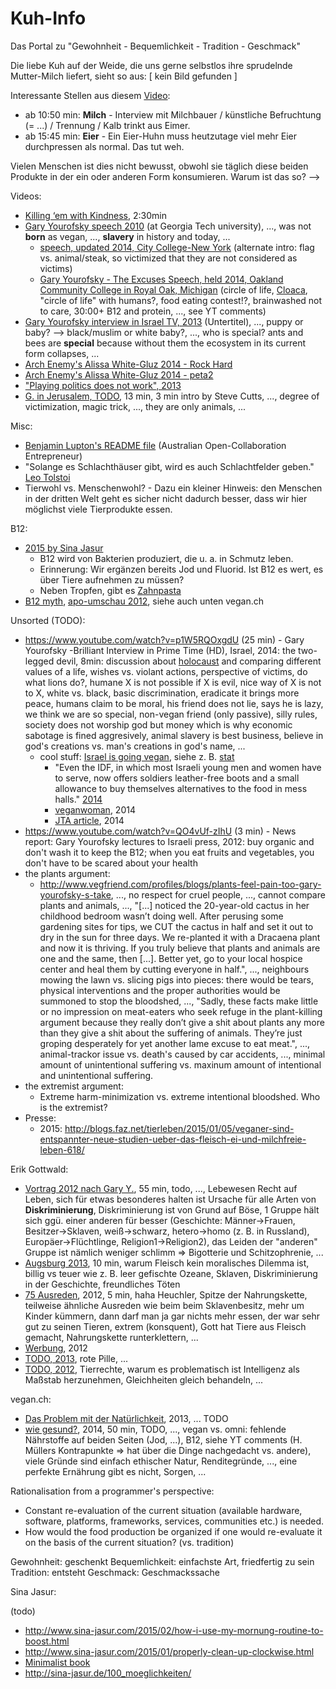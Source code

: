 Kuh-Info
========

Das Portal zu "Gewohnheit - Bequemlichkeit - Tradition - Geschmack"

Die liebe Kuh auf der Weide, die uns gerne selbstlos ihre sprudelnde Mutter-Milch liefert, sieht so aus: [ kein Bild gefunden ]

Interessante Stellen aus diesem [Video](http://veg-tv.info/Easy_vegan):

* ab 10:50 min: **Milch** - Interview mit Milchbauer / künstliche Befruchtung (= ...) / Trennung / Kalb trinkt aus Eimer.
* ab 15:45 min: **Eier** - Ein Eier-Huhn muss heutzutage viel mehr Eier durchpressen als normal. Das tut weh.

Vielen Menschen ist dies nicht bewusst, obwohl sie täglich diese beiden Produkte in der ein oder anderen Form konsumieren.
Warum ist das so? -->


Videos:

* [Killing ‘em with Kindness](https://www.youtube.com/watch?v=Pdjje7s8Jgc), 2:30min
* [Gary Yourofsky speech 2010](https://www.youtube.com/watch?v=U5hGQDLprA8) (at Georgia Tech university), ..., was not **born** as vegan, ..., **slavery** in history and today, ...
    * [speech, updated 2014, City College-New York](https://www.youtube.com/watch?v=_K36Zu0pA4U) (alternate intro: flag vs. animal/steak, so victimized that they are not considered as victims)
    * [Gary Yourofsky - The Excuses Speech, held 2014, Oakland Community College in Royal Oak, Michigan](https://www.youtube.com/watch?v=oHfVajDbyJk) (circle of life, [Cloaca](http://en.wikipedia.org/wiki/Cloaca), "circle of life" with humans?, food eating contest!?, brainwashed not to care, 30:00+ B12 and protein, ..., see YT comments)
* [Gary Yourofsky interview in Israel TV, 2013](https://www.youtube.com/watch?v=H73zgvD5x48) (Untertitel), ..., puppy or baby? --> black/muslim or white baby?, ..., who is special? ants and bees are **special** because without them the ecosystem in its current form collapses, ...
* [Arch Enemy's Alissa White-Gluz 2014 - Rock Hard](https://www.youtube.com/watch?v=bzxtMc8gP74)
* [Arch Enemy's Alissa White-Gluz 2014 - peta2](https://www.youtube.com/watch?v=qFr8W_6a9xo)
* ["Playing politics does not work", 2013](https://www.youtube.com/watch?v=tjc8x5vJRCQ)
* [G. in Jerusalem, TODO](https://www.youtube.com/watch?v=kmZ8mULWSDE), 13 min, 3 min intro by Steve Cutts, ..., degree of victimization, magic trick, ..., they are only animals, ...


Misc:

* [Benjamin Lupton's README file](https://github.com/balupton/plant-vs-animal-products/blob/master/README.md#readme) (Australian Open-Collaboration Entrepreneur)
* "Solange es Schlachthäuser gibt, wird es auch Schlachtfelder geben." [Leo Tolstoi](http://de.wikiquote.org/wiki/Diskussion:Leo_Tolstoi)
* Tierwohl vs. Menschenwohl? - Dazu ein kleiner Hinweis: den Menschen in der dritten Welt geht es sicher nicht dadurch besser, dass wir hier möglichst viele Tierprodukte essen.


B12:

* [2015 by Sina Jasur](http://sina-jasur.de/2015/04/vegane-mythen-aufgeklaert-vitamin-b12-ein-grund-nicht-vegan-zu-leben/)
    * B12 wird von Bakterien produziert, die u. a. in Schmutz leben.
    * Erinnerung: Wir ergänzen bereits Jod und Fluorid. Ist B12 es wert, es über Tiere aufnehmen zu müssen?
    * Neben Tropfen, gibt es [Zahnpasta](http://www.amazon.de/s/?_encoding=UTF8&camp=1638&creative=19454&field-keywords=b12%20zahnpasta&linkCode=ur2&site-redirect=de&sprefix=b12%20zahn%2Caps%2C174&tag=httppagewi0e7-21&url=search-alias%3Daps&linkId=GYWNR3UTVPSVRN2Z)
* [B12 myth](https://www.google.de/search?q=gary+b12&ie=utf-8&oe=utf-8&gws_rd=cr&ei=iB5VVZuPOoO3UdqwgZgB#q=b12+mythos), [apo-umschau 2012](http://www.apotheken-umschau.de/Ernaehrung/Vegetarier-Mythen-und-was-wirklich-stimmt-185177.html), siehe auch unten vegan.ch


Unsorted (TODO):

* https://www.youtube.com/watch?v=p1W5RQOxgdU (25 min) - Gary Yourofsky -Brilliant Interview in Prime Time (HD), Israel, 2014: the two-legged devil, 8min: discussion about [holocaust](https://de.wikipedia.org/wiki/Holocaust) and comparing different values of a life, wishes vs. violant actions, perspective of victims, do what lions do?, humane X is not possible if X is evil, nice way of X is not to X, white vs. black, basic discrimination, eradicate it brings more peace, humans claim to be moral, his friend does not lie, says he is lazy, we think we are so special, non-vegan friend (only passive), silly rules,  society does not worship god but money which is why economic sabotage is fined aggresively, animal slavery is best business, believe in god's creations vs. man's creations in god's name, ...
    * cool stuff: [Israel is going vegan](https://www.google.de/search?q=holocaust&ie=utf-8&oe=utf-8&gws_rd=cr&ei=MYdWVc-lKIG2Ut61gfAC#q=vegan+israel), siehe z. B. [stat](http://de.statista.com/statistik/daten/studie/261627/umfrage/anteil-von-vegetariern-und-veganern-an-der-bevoelkerung-ausgewaehlter-laender-weltweit/)
        * "Even the IDF, in which most Israeli young men and women have to serve, now offers soldiers leather-free boots and a small allowance to buy themselves alternatives to the food in mess halls." [2014](http://www.timesofisrael.com/israel-the-promised-land-for-vegans/)
        * [veganwoman](http://www.theveganwoman.com/israel-going-first-vegan-nation/), 2014
        * [JTA article](http://www.jta.org/2014/10/15/life-religion/israelis-growing-hungry-for-vegan-diet), 2014
* https://www.youtube.com/watch?v=QO4vUf-zIhU (3 min) - News report: Gary Yourofsky lectures to Israeli press, 2012: buy organic and don't wash it to keep the B12; when you eat fruits and vegetables, you don't have to be scared about your health
* the plants argument:
    * http://www.vegfriend.com/profiles/blogs/plants-feel-pain-too-gary-yourofsky-s-take, ..., no respect for cruel people, ..., cannot compare plants and animals, ..., "[...] noticed the 20-year-old cactus in her childhood bedroom wasn’t doing well. After perusing some gardening sites for tips, we CUT the cactus in half and set it out to dry in the sun for three days. We re-planted it with a Dracaena plant and now it is thriving. If you truly believe that plants and animals are one and the same, then [...]. Better yet, go to your local hospice center and heal them by cutting everyone in half.", ..., neighbours mowing the lawn vs. slicing pigs into pieces: there would be tears, physical interventions and the proper authorities would be summoned to stop the bloodshed, ..., "Sadly, these facts make little or no impression on meat-eaters who seek refuge in the plant-killing argument because they really don’t give a shit about plants any more than they give a shit about the suffering of animals. They’re just groping desperately for yet another lame excuse to eat meat.", ..., animal-trackor issue vs. death's caused by car accidents, ..., minimal amount of unintentional suffering vs. maxinum amount of intentional and unintentional suffering.
* the extremist argument:
    * Extreme harm-minimization vs. extreme intentional bloodshed. Who is the extremist?
* Presse:
    * 2015: http://blogs.faz.net/tierleben/2015/01/05/veganer-sind-entspannter-neue-studien-ueber-das-fleisch-ei-und-milchfreie-leben-618/


Erik Gottwald:

* [Vortrag 2012 nach Gary Y.](https://www.youtube.com/watch?v=gP2zomY9bio), 55 min, todo, ..., Lebewesen Recht auf Leben, sich für etwas besonderes halten ist Ursache für alle Arten von **Diskriminierung**, Diskriminierung ist von Grund auf Böse, 1 Gruppe hält sich ggü. einer anderen für besser (Geschichte: Männer->Frauen, Besitzer->Sklaven, weiß->schwarz, hetero->homo (z. B. in Russland), Europäer->Flüchtlinge, Religion1->Religion2), das Leiden der "anderen" Gruppe ist nämlich weniger schlimm => Bigotterie und Schitzophrenie, ...
* [Augsburg 2013](https://www.youtube.com/watch?v=NdK5lf5PX1Q), 10 min, warum Fleisch kein moralisches Dilemma ist, billig vs teuer wie z. B. leer gefischte Ozeane, Sklaven, Diskriminierung in der Geschichte, freundliches Töten
* [75 Ausreden](https://www.youtube.com/watch?v=LlC8VuGrGkg), 2012, 5 min, haha Heuchler, Spitze der Nahrungskette, teilweise ähnliche Ausreden wie beim beim Sklavenbesitz, mehr um Kinder kümmern, dann darf man ja gar nichts mehr essen, der war sehr gut zu seinen Tieren, extrem (konsquent), Gott hat Tiere aus Fleisch gemacht, Nahrungskette runterklettern, ...
* [Werbung](https://www.youtube.com/watch?v=cpgxSLoziJc), 2012
* [TODO, 2013](https://www.youtube.com/watch?v=smkVWTbPs0A), rote Pille, ...
* [TODO, 2012](https://www.youtube.com/watch?v=bk18QD48eSc&list=UUGfLtQRYOTiudDKOuMuDDMw&index=4), Tierrechte, warum es problematisch ist Intelligenz als Maßstab herzunehmen, Gleichheiten gleich behandeln, ...


vegan.ch:

* [Das Problem mit der Natürlichkeit](http://vegan.ch/2013/09/das-problem-mit-der-natuerlichkeit/), 2013, ... TODO
* [wie gesund?](https://www.youtube.com/watch?v=eeXEoHRbaRU), 2014, 50 min, TODO, ..., vegan vs. omni: fehlende Nährstoffe auf beiden Seiten (Jod, ...), B12, siehe YT comments (H. Müllers Kontrapunkte => hat über die Dinge nachgedacht vs. andere), viele Gründe sind einfach ethischer Natur, Renditegründe, ..., eine perfekte Ernährung gibt es nicht, Sorgen, ...


Rationalisation from a programmer's perspective:

* Constant re-evaluation of the current situation (available hardware, software, platforms, frameworks, services, communities etc.) is needed.
* How would the food production be organized if one would re-evaluate it on the basis of the current situation? (vs. tradition)

Gewohnheit: geschenkt
Bequemlichkeit: einfachste Art, friedfertig zu sein
Tradition: entsteht
Geschmack: Geschmackssache


Sina Jasur:

(todo)

* http://www.sina-jasur.com/2015/02/how-i-use-my-mornung-routine-to-boost.html
* http://www.sina-jasur.com/2015/01/properly-clean-up-clockwise.html
* [Minimalist book](http://www.amazon.com/gp/product/150750487X/ref=as_li_tl?ie=UTF8&camp=1789&creative=390957&creativeASIN=150750487X&linkCode=as2&tag=wwwsinaenglis-20&linkId=UN77ZWVASV2CVPN3)
* http://sina-jasur.de/100_moeglichkeiten/